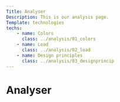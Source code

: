 ```yaml
---
Title: Analyser
Description: This is our analysis page.
Template: technologies
techs:
    - name: Colors
      class: ../analysis/01_colors
    - name: Load
      class: ../analysis/02_load
    - name: Design principles
      class: ../analysis/03_designprincip
---
```


Analyser
==========================